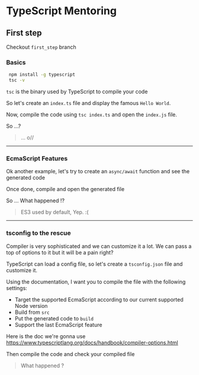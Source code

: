 # TypeScript Mentoring

## First step

Checkout `first_step` branch

### Basics

```bash
 npm install -g typescript
 tsc -v
```

`tsc` is the binary used by TypeScript to compile your code

So let's create an `index.ts` file and display the famous `Hello World`.

Now, compile the code using `tsc index.ts` and open the `index.js` file.

So ...?

> ... o//

----

### EcmaScript Features

Ok another example, let's try to create an `async/await` function and see the generated code

Once done, compile and open the generated file

So ... What happened !?

> ES3 used by default, Yep. :(

----

### tsconfig to the rescue

Compiler is very sophisticated and we can customize it a lot. We can pass a top of options to it but it will be a pain right?

TypeScript can load a config file, so let's create a `tsconfig.json` file and customize it.

Using the documentation, I want you to compile the file with the following settings:
 - Target the supported EcmaScript according to our current supported Node version
 - Build from `src`
 - Put the generated code to `build`
 - Support the last EcmaScript feature


Here is the doc we're gonna use https://www.typescriptlang.org/docs/handbook/compiler-options.html

Then compile the code and check your compiled file

> What happened ?
